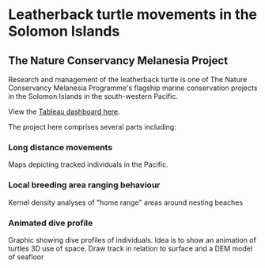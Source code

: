 # Leatherback turtle movements in the Solomon Islands 

## The Nature Conservancy Melanesia Project

Research and management of the leatherback turtle is one of The Nature Conservancy Melanesia Programme's flagship marine conservation projects in the Solomon Islands in the south-western Pacific.

View the [Tableau dashboard here](https://public.tableau.com/app/profile/mark.ziembicki/viz/LeatherbackLifeCycle/Story1?publish=yes).


The project here comprises several parts including: 

### Long distance movements 
Maps depicting tracked individuals in the Pacific. 


### Local breeding area ranging behaviour
Kernel density analyses of "home range" areas around nesting beaches


### Animated dive profile 
Graphic showing dive profiles of individuals. Idea is to show an animation of turtles 3D use of space. Draw track in relation to surface and a DEM model of seafloor

